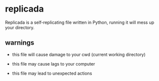 # replicada
Replicada is a self-replicating file written in Python, running it will mess up your directory.

## warnings

- this file will cause damage to your cwd (current working directory)

- this file may cause lags to your computer

- this file may lead to unexpected actions
